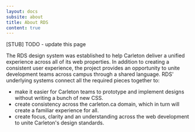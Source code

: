 ```yaml
---
layout: docs
subsite: about
title: About RDS
content: true
---
```

[STUB] TODO - update this page

The RDS design system was established to help Carleton deliver a unified experience across all of its web properties. In addition to creating a consistent user experience, the project provides an opportunity to unite development teams across campus through a shared language. 
RDS' underlying systems connect all the required pieces together to:
 
 * make it easier for Carleton teams to prototype and implement designs without writing a bunch of new CSS.
 * create consistency across the carleton.ca domain, which in turn will create a familiar experience for all.
 * create focus, clarity and an understanding across the web development to unite Carleton's design standards.
